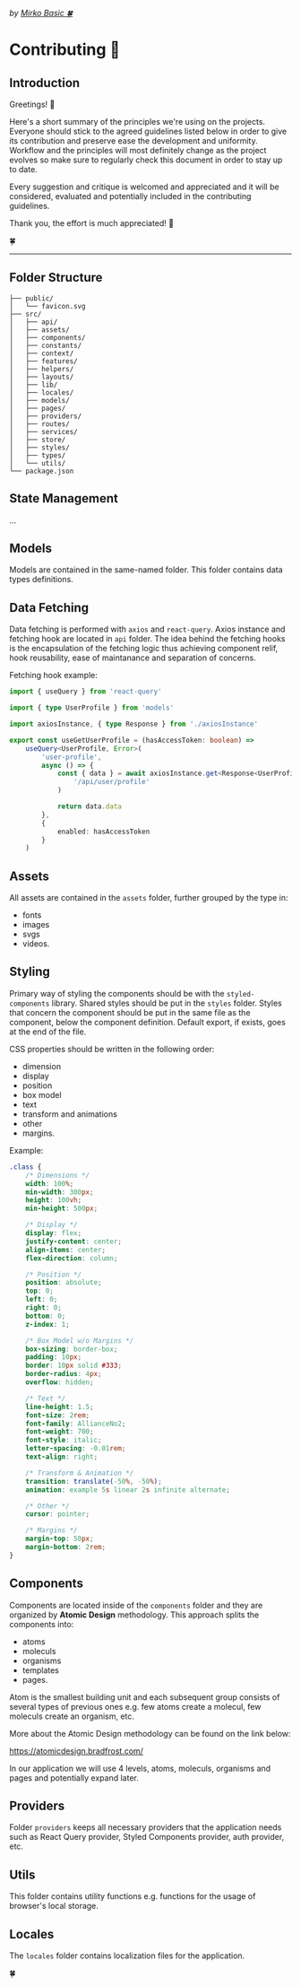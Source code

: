 _by [Mirko Basic 🍀](https://github.com/bejzik8)_

# Contributing 👷

## Introduction

Greetings! 👋

Here's a short summary of the principles we're using on the projects. Everyone should stick to the agreed guidelines listed below in order to give its contribution and preserve ease the development and uniformity. Workflow and the principles will most definitely change as the project evolves so make sure to regularly check this document in order to stay up to date.

Every suggestion and critique is welcomed and appreciated and it will be considered, evaluated and potentially included in the contributing guidelines.

Thank you, the effort is much appreciated! 🙏

🍀

<hr>

## Folder Structure

```text
├── public/
│   └── favicon.svg
├── src/
│   ├── api/
│   ├── assets/
│   ├── components/
│   ├── constants/
│   ├── context/
│   ├── features/
│   ├── helpers/
│   ├── layouts/
│   ├── lib/
│   ├── locales/
│   ├── models/
│   ├── pages/
│   ├── providers/
│   ├── routes/
│   ├── services/
│   ├── store/
│   ├── styles/
│   ├── types/
│   └── utils/
└── package.json
```

## State Management

...

## Models

Models are contained in the same-named folder. This folder contains data types definitions.

## Data Fetching

Data fetching is performed with `axios` and `react-query`. Axios instance and fetching hook are located in `api` folder. The idea behind the fetching hooks is the encapsulation of the fetching logic thus achieving component relif, hook reusability, ease of maintanance and separation of concerns.

Fetching hook example:

```typescript
import { useQuery } from 'react-query'

import { type UserProfile } from 'models'

import axiosInstance, { type Response } from './axiosInstance'

export const useGetUserProfile = (hasAccessToken: boolean) =>
    useQuery<UserProfile, Error>(
        'user-profile',
        async () => {
            const { data } = await axiosInstance.get<Response<UserProfile>>(
                '/api/user/profile'
            )

            return data.data
        },
        {
            enabled: hasAccessToken
        }
    )
```

## Assets

All assets are contained in the `assets` folder, further grouped by the type in:

-   fonts
-   images
-   svgs
-   videos.

## Styling

Primary way of styling the components should be with the `styled-components` library. Shared styles should be put in the `styles` folder. Styles that concern the component should be put in the same file as the component, below the component definition. Default export, if exists, goes at the end of the file.

CSS properties should be written in the following order:

-   dimension
-   display
-   position
-   box model
-   text
-   transform and animations
-   other
-   margins.

Example:

```css
.class {
    /* Dimensions */
    width: 100%;
    min-width: 300px;
    height: 100vh;
    min-height: 500px;

    /* Display */
    display: flex;
    justify-content: center;
    align-items: center;
    flex-direction: column;

    /* Position */
    position: absolute;
    top: 0;
    left: 0;
    right: 0;
    bottom: 0;
    z-index: 1;

    /* Box Model w/o Margins */
    box-sizing: border-box;
    padding: 10px;
    border: 10px solid #333;
    border-radius: 4px;
    overflow: hidden;

    /* Text */
    line-height: 1.5;
    font-size: 2rem;
    font-family: AllianceNo2;
    font-weight: 700;
    font-style: italic;
    letter-spacing: -0.01rem;
    text-align: right;

    /* Transform & Animation */
    transition: translate(-50%, -50%);
    animation: example 5s linear 2s infinite alternate;

    /* Other */
    cursor: pointer;

    /* Margins */
    margin-top: 50px;
    margin-bottom: 2rem;
}
```

## Components

Components are located inside of the `components` folder and they are organized by **Atomic Design** methodology. This approach splits the components into:

-   atoms
-   moleculs
-   organisms
-   templates
-   pages.

Atom is the smallest building unit and each subsequent group consists of several types of previous ones e.g. few atoms create a molecul, few moleculs create an organism, etc.

More about the Atomic Design methodology can be found on the link below:

https://atomicdesign.bradfrost.com/

In our application we will use 4 levels, atoms, moleculs, organisms and pages and potentially expand later.

## Providers

Folder `providers` keeps all necessary providers that the application needs such as React Query provider, Styled Components provider, auth provider, etc.

## Utils

This folder contains utility functions e.g. functions for the usage of browser's local storage.

## Locales

The `locales` folder contains localization files for the application.

🍀
